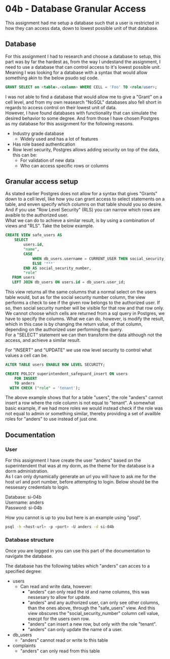 # 04b - Database Granular Access
This assignment had me setup a database such that a user is restricted in how they can access data, down to lowest possible unit of that database.

## Database
For this assignment I had to research and choose a database to setup, this part was by far the hardest as, from the way I undestand the assignment, I need to use a database that can control access to it's lowest possible unit. Meaning I was looking for a database with a syntax that would allow something akin to the below psudo sql code.

```sql
GRANT SELECT on <table>.<column> WHERE CELL = 'Foo' TO <role/user>;
```

I was not able to find a database that would allow me to give a "Grant" on a cell level, and from my own reasearch "NoSQL" databases also fell short in regards to access control on their lowest unit of data.\
However, I have found databases with functionality that can simulate the desired behavior to some degree. And from those I have chosen Postgres as my database for this assignment for the following reasons.

- Industry grade database
    - Widely used and has a lot of features
- Has role based authentication
- Row level security, Postgres allows adding security on top of the data, this can be:
    - For validation of new data
    - Who can access specific rows or columns

## Granular access setup
As stated earlier Postgres does not allow for a syntax that gives "Grants" down to a cell level, like how you can grant access to select statements on a table, and enven specify which columns on that table should you so desire. And if you use "Row Level Security" (RLS) you can narrow which rows are avaible to the authorized user.\
What we can do to achieve a similar result, is by using a combination of views and "RLS". Take the below example.

```sql
CREATE VIEW safe_users AS
	SELECT
        users.id,
        "name",
        CASE
            WHEN db_users.username = CURRENT_USER THEN social_security_number
            ELSE '***'
        END AS social_security_number,
        "role"
   FROM users
   LEFT JOIN db_users ON users.id = db_users.user_id;
```

This view returns all the same columns that a normal select on the users table would, but as for the social security number column, the view performs a check to see if the given row belongs to the authorized user. If so, then social security number will be visible for that row and that row only.\
We cannot choose which cells are returned from a sql query in Postgres, we have to specify the columns. What we can do, however, is modify the result, which in this case is by changing the return value, of that column, depending on the authorized user performing the query.\
For a "SELECT" statement we can then transform the data although not the access, and achieve a similar result.

For "INSERT" and "UPDATE" we use row level security to control what values a cell can be.

```sql
ALTER TABLE users ENABLE ROW LEVEL SECURITY;

CREATE POLICY superintendent_safeguard_insert ON users
	FOR INSERT
	TO anders
  WITH CHECK ("role" = 'tenant');
```

The above example shows that for a table "users", the role "anders" cannot insert a row where the role column is not equal to "tenant". A somewhat basic example, if we had more roles we would instead check if the role was not equal to admin or something similar, thereby providing a set of availble roles for "anders" to use instead of just one.

## Documentation

### User
For this assignment I have create the user "anders" based on the superintendent that was at my dorm, as the theme for the database is a dorm administration.\
As I can only dynamically generate an url you will have to ask me for the host url and port number, before attempting to login. Below should be the nessesary credentials to login.

Database: si-04b\
Username: anders\
Password: si-04b

How you cannot is up to you but here is an example using "psql".
```sh
psql -h <host-url> -p <port> -U anders -d si-04b
```

### Database structure
Once you are logged in you can use this part of the documentation to navigate the database.

The database has the following tables which "anders" can acces to a specified degree:
- users
    - Can read and write data, however:
        - "anders" can only read the id and name columns, this was nessesary to allow for update.
        - "anders" and any authorized user, can only see other columns, than the ones above, through the "safe_users" view. And this view obscures the "social_security_number" column cell value, execpt for the users own row.
        - "anders" can insert a new row, but only with the role "tenant".
        - "anders" can only update the name of a user.
- db_users
    - "anders" cannot read or write to this table
- complaints
    - "anders" can only read from this table
